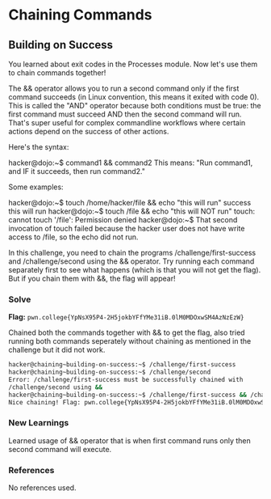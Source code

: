 # Chaining Commands

## Building on Success
You learned about exit codes in the Processes module. Now let's use them to chain commands together!

The && operator allows you to run a second command only if the first command succeeds (in Linux convention, this means it exited with code 0). This is called the "AND" operator because both conditions must be true: the first command must succeed AND then the second command will run. That's super useful for complex commandline workflows where certain actions depend on the success of other actions.

Here's the syntax:

hacker@dojo:~$ command1 && command2
This means: "Run command1, and IF it succeeds, then run command2."

Some examples:

hacker@dojo:~$ touch /home/hacker/file && echo "this will run"
success
this will run
hacker@dojo:~$ touch /file && echo "this will NOT run"
touch: cannot touch '/file': Permission denied
hacker@dojo:~$
That second invocation of touch failed because the hacker user does not have write access to /file, so the echo did not run.

In this challenge, you need to chain the programs /challenge/first-success and /challenge/second using the && operator. Try running each command separately first to see what happens (which is that you will not get the flag). But if you chain them with &&, the flag will appear!

### Solve
**Flag:** `pwn.college{YpNsX95P4-2H5jokbYFfYMe31iB.0lM0MDOxwSM4AzNzEzW}`

Chained both the commands together with && to get the flag, also tried running both commands seperately without chaining as mentioned in the challenge but it did not work.

```bash
hacker@chaining~building-on-success:~$ /challenge/first-success
hacker@chaining~building-on-success:~$ /challenge/second
Error: /challenge/first-success must be successfully chained with
/challenge/second using &&
hacker@chaining~building-on-success:~$ /challenge/first-success && /challenge/second
Nice chaining! Flag: pwn.college{YpNsX95P4-2H5jokbYFfYMe31iB.0lM0MDOxwSM4AzNzEzW}
```

### New Learnings
Learned usage of && operator that is when first command runs only then second command will execute.

### References 
No references used.
